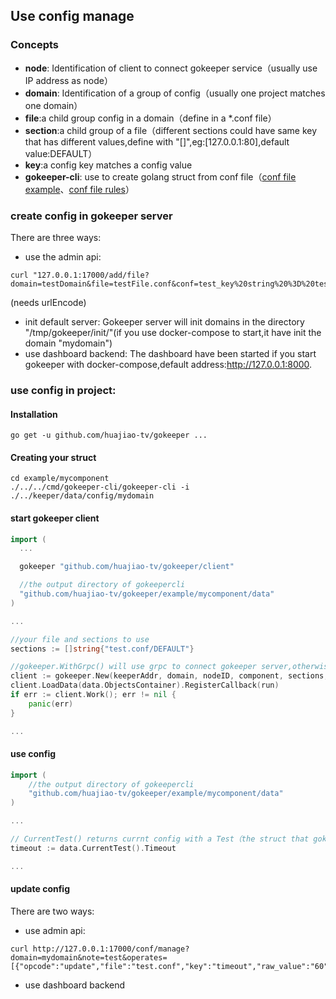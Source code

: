 ## Use config manage

### Concepts

- **node**: Identification of client to connect gokeeper service（usually use IP address as node）
- **domain**: Identification of a group of config（usually one project matches one domain）
- **file**:a child group config in a domain（define in a *.conf file）
- **section**:a child group of a file（different sections could have same key that has different values,define with "[]",eg:[127.0.0.1:80],default value:DEFAULT）
- **key**:a config key matches a config value
- **gokeeper-cli**: use to create golang struct from conf file（[conf file example](../example/keeper/data/config/mydomain/test.conf)、[conf file rules](conf_file_rules.md)）


### create config in gokeeper server
There are three ways:
- use the admin api:
```
curl "127.0.0.1:17000/add/file?domain=testDomain&file=testFile.conf&conf=test_key%20string%20%3D%20test_value&note=test"
```
  (needs urlEncode)
- init default server:
   Gokeeper server will init domains in the directory "/tmp/gokeeper/init/"(if you use docker-compose to start,it have init the domain "mydomain")
- use dashboard backend:
   The dashboard have been started if you start gokeeper with docker-compose,default address:http://127.0.0.1:8000.
### use config in project:
#### Installation

```shell
go get -u github.com/huajiao-tv/gokeeper ...
```

#### Creating your struct

```shell
cd example/mycomponent
./../../cmd/gokeeper-cli/gokeeper-cli -i ./../keeper/data/config/mydomain
```

#### start gokeeper client

```go
import (
  ...

  gokeeper "github.com/huajiao-tv/gokeeper/client"

  //the output directory of gokeepercli
  "github.com/huajiao-tv/gokeeper/example/mycomponent/data" 
)

...

//your file and sections to use
sections := []string{"test.conf/DEFAULT"}  

//gokeeper.WithGrpc() will use grpc to connect gokeeper server,otherwise use gorpc
client := gokeeper.New(keeperAddr, domain, nodeID, component, sections, nil, gokeeper.WithGrpc())
client.LoadData(data.ObjectsContainer).RegisterCallback(run)
if err := client.Work(); err != nil {
	panic(err)
}

...
```

#### use config

```go
import (
	//the output directory of gokeepercli
	"github.com/huajiao-tv/gokeeper/example/mycomponent/data" 
)

...

// CurrentTest() returns currnt config with a Test（the struct that gokeeper-cli create）
timeout := data.CurrentTest().Timeout

...
```

#### update config
There are two ways:
- use admin api:
```
curl http://127.0.0.1:17000/conf/manage?domain=mydomain&note=test&operates=[{"opcode":"update","file":"test.conf","key":"timeout","raw_value":"60","section":"","type":""}]
```
- use dashboard backend
